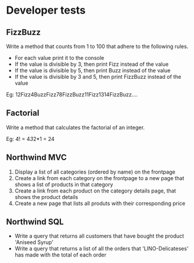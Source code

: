 ﻿# Developer tests
## FizzBuzz

Write a method that counts from 1 to 100 that adhere to the following rules.
* For each value print it to the console
* If the value is divisible by 3, then print Fizz instead of the value
* If the value is divisible by 5, then print Buzz instead of the value
* If the value is divisible by 3 and 5, then print FizzBuzz instead of the value

Eg: 12Fizz4BuzzFizz78FizzBuzz11Fizz1314FizzBuzz....

## Factorial
Write a method that calculates the factorial of an integer. 

Eg: 4! = 4*3*2*1 = 24

## Northwind MVC
1. Display a list of all categories (ordered by name) on the frontpage
2. Create a link from each category on the frontpage to a new page that shows a list of products in that category
3. Create a link from each product on the category details page, that shows the product details
4. Create a new page that lists all produts with their corresponding price

## Northwind SQL
* Write a query that returns all customers that have bought the product 'Aniseed Syrup'
* Write a query that returns a list of all the orders that 'LINO-Delicateses' has made with the total of each order